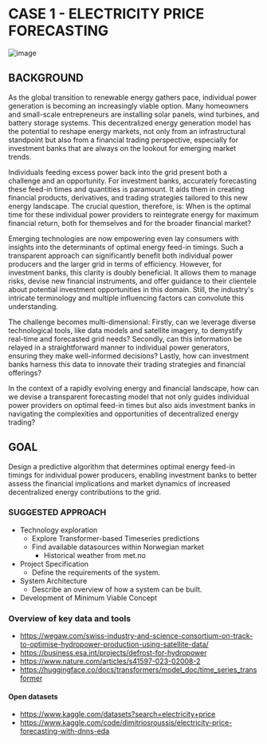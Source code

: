# CASE 1 - ELECTRICITY PRICE FORECASTING

![image](https://github.com/Eik-Lab/NBIM-hackathon/assets/48220549/59f3b4cc-9e4d-458f-b809-bb57518381a3)



## BACKGROUND
As the global transition to renewable energy gathers pace, individual power generation is becoming an increasingly viable option. Many homeowners and small-scale entrepreneurs are installing solar panels, wind turbines, and battery storage systems. This decentralized energy generation model has the potential to reshape energy markets, not only from an infrastructural standpoint but also from a financial trading perspective, especially for investment banks that are always on the lookout for emerging market trends. 

Individuals feeding excess power back into the grid present both a challenge and an opportunity. For investment banks, accurately forecasting these feed-in times and quantities is paramount. It aids them in creating financial products, derivatives, and trading strategies tailored to this new energy landscape. The crucial question, therefore, is: When is the optimal time for these individual power providers to reintegrate energy for maximum financial return, both for themselves and for the broader financial market? 

Emerging technologies are now empowering even lay consumers with insights into the determinants of optimal energy feed-in timings. Such a transparent approach can significantly benefit both individual power producers and the larger grid in terms of efficiency. However, for investment banks, this clarity is doubly beneficial. It allows them to manage risks, devise new financial instruments, and offer guidance to their clientele about potential investment opportunities in this domain. Still, the industry's intricate terminology and multiple influencing factors can convolute this understanding. 

The challenge becomes multi-dimensional: Firstly, can we leverage diverse technological tools, like data models and satellite imagery, to demystify real-time and forecasted grid needs? Secondly, can this information be relayed in a straightforward manner to individual power generators, ensuring they make well-informed decisions? Lastly, how can investment banks harness this data to innovate their trading strategies and financial offerings? 

In the context of a rapidly evolving energy and financial landscape, how can we devise a transparent forecasting model that not only guides individual power providers on optimal feed-in times but also aids investment banks in navigating the complexities and opportunities of decentralized energy trading? 


## GOAL

Design a predictive algorithm that determines optimal energy feed-in timings for individual power producers, enabling investment banks to better assess the financial implications and market dynamics of increased decentralized energy contributions to the grid.



### SUGGESTED APPROACH

- Technology exploration
  - Explore Transformer-based Timeseries predictions
  - Find available datasources within Norwegian market
    - Historical weather from met.no
- Project Specification
  - Define the requirements of the system.
- System Architecture
  - Describe an overview of how a system can be built.
- Development of Minimum Viable Concept

### Overview of key data and tools

- https://wegaw.com/swiss-industry-and-science-consortium-on-track-to-optimise-hydropower-production-using-satellite-data/
- https://business.esa.int/projects/defrost-for-hydropower
- https://www.nature.com/articles/s41597-023-02008-2
- https://huggingface.co/docs/transformers/model_doc/time_series_transformer

#### Open datasets

- https://www.kaggle.com/datasets?search=electricity+price
- https://www.kaggle.com/code/dimitriosroussis/electricity-price-forecasting-with-dnns-eda
